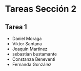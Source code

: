 # Tareas Sección 2

## Tarea 1
* Daniel Moraga
* Viktor Santana
* Joaquin Martinez 
* sebastian bustamante
* Constanza Beneventi
* Fernanda González
